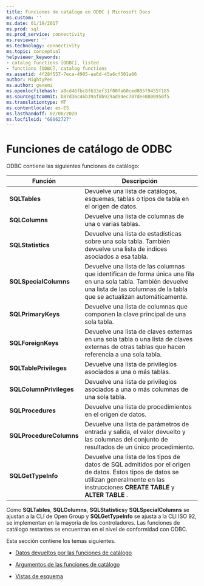```yaml
---
title: Funciones de catálogo en ODBC | Microsoft Docs
ms.custom: ''
ms.date: 01/19/2017
ms.prod: sql
ms.prod_service: connectivity
ms.reviewer: ''
ms.technology: connectivity
ms.topic: conceptual
helpviewer_keywords:
- catalog functions [ODBC], listed
- functions [ODBC], catalog functions
ms.assetid: 4f28f557-7eca-4905-aa6d-45a6cf501a66
author: MightyPen
ms.author: genemi
ms.openlocfilehash: a8cd46fbc8f633ef31f00fa60ced885f9455f185
ms.sourcegitcommit: b87d36c46b39af8b929ad94ec707dee8800950f5
ms.translationtype: MT
ms.contentlocale: es-ES
ms.lasthandoff: 02/08/2020
ms.locfileid: "68062727"
---
```

# <a name="catalog-functions-in-odbc"></a>Funciones de catálogo de ODBC
ODBC contiene las siguientes funciones de catálogo:  
  
|Función|Descripción|  
|--------------|-----------------|  
|**SQLTables**|Devuelve una lista de catálogos, esquemas, tablas o tipos de tabla en el origen de datos.|  
|**SQLColumns**|Devuelve una lista de columnas de una o varias tablas.|  
|**SQLStatistics**|Devuelve una lista de estadísticas sobre una sola tabla. También devuelve una lista de índices asociados a esa tabla.|  
|**SQLSpecialColumns**|Devuelve una lista de las columnas que identifican de forma única una fila en una sola tabla. También devuelve una lista de las columnas de la tabla que se actualizan automáticamente.|  
|**SQLPrimaryKeys**|Devuelve una lista de columnas que componen la clave principal de una sola tabla.|  
|**SQLForeignKeys**|Devuelve una lista de claves externas en una sola tabla o una lista de claves externas de otras tablas que hacen referencia a una sola tabla.|  
|**SQLTablePrivileges**|Devuelve una lista de privilegios asociados a una o más tablas.|  
|**SQLColumnPrivileges**|Devuelve una lista de privilegios asociados a una o más columnas de una sola tabla.|  
|**SQLProcedures**|Devuelve una lista de procedimientos en el origen de datos.|  
|**SQLProcedureColumns**|Devuelve una lista de parámetros de entrada y salida, el valor devuelto y las columnas del conjunto de resultados de un único procedimiento.|  
|**SQLGetTypeInfo**|Devuelve una lista de los tipos de datos de SQL admitidos por el origen de datos. Estos tipos de datos se utilizan generalmente en las instrucciones **CREATE TABLE** y **ALTER TABLE** .|  
  
 Como **SQLTables**, **SQLColumns**, **SQLStatistics**y **SQLSpecialColumns** se ajustan a la CLI de Open Group y **SQLGetTypeInfo** se ajusta a la CLI ISO 92, se implementan en la mayoría de los controladores. Las funciones de catálogo restantes se encuentran en el nivel de conformidad con ODBC.  
  
 Esta sección contiene los temas siguientes.  
  
-   [Datos devueltos por las funciones de catálogo](../../../odbc/reference/develop-app/data-returned-by-catalog-functions.md)  
  
-   [Argumentos de las funciones de catálogo](../../../odbc/reference/develop-app/arguments-in-catalog-functions.md)  
  
-   [Vistas de esquema](../../../odbc/reference/develop-app/schema-views.md)
